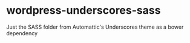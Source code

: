 # wordpress-underscores-sass
Just the SASS folder from Automattic's Underscores theme as a bower dependency
